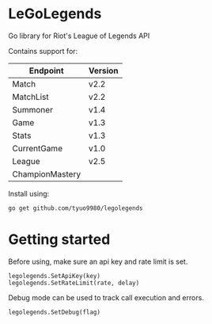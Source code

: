 # LeGoLegends
Go library for Riot's League of Legends API

Contains support for:

| Endpoint        | Version |
| --------------- | ------- |
| Match           | v2.2    |
| MatchList       | v2.2    |
| Summoner        | v1.4    |
| Game            | v1.3    |
| Stats           | v1.3    |
| CurrentGame     | v1.0    |
| League          | v2.5    |
| ChampionMastery |         |

Install using:
```
go get github.com/tyuo9980/legolegends
```

# Getting started
Before using, make sure an api key and rate limit is set.
```
legolegends.SetApiKey(key)
legolegends.SetRateLimit(rate, delay)
```

Debug mode can be used to track call execution and errors.
```
legolegends.SetDebug(flag)
```
